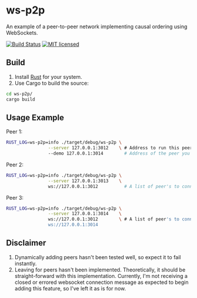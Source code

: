 # ws-p2p
An example of a peer-to-peer network implementing causal ordering using WebSockets.

[![Build Status](https://travis-ci.org/jonalmeida/ws-p2p.svg?branch=master)](https://travis-ci.org/jonalmeida/ws-p2p)
[![MIT licensed](https://img.shields.io/badge/license-MIT-blue.svg)](./LICENSE)


## Build

1. Install [Rust](https://rust-lang.org) for your system.
2. Use Cargo to build the source:

```bash
cd ws-p2p/
cargo build
```

## Usage Example

Peer 1:

```bash
RUST_LOG=ws-p2p=info ./target/debug/ws-p2p \
                --server 127.0.0.1:3012    \ # Address to run this peer with.
                --demo 127.0.0.1:3014        # Address of the peer you want to be delayed (for demo-purposes).
```

Peer 2:

```bash
RUST_LOG=ws-p2p=info ./target/debug/ws-p2p \
                --server 127.0.0.1:3013    \
                ws://127.0.0.1:3012          # A list of peer's to connect with.
```

Peer 3:

```bash
RUST_LOG=ws-p2p=info ./target/debug/ws-p2p \
                --server 127.0.0.1:3014    \
                ws://127.0.0.1:3012        \ # A list of peer's to connect with.
                ws://127.0.0.1:3014
```

## Disclaimer

1. Dynamically adding peers hasn't been tested well, so expect it to fail instantly.
2. Leaving for peers hasn't been implemented. Theoretically, it should be straight-forward with this implementation. Currently, I'm not receiving a closed or errored websocket connection message as expected to begin adding this feature, so I've left it as is for now.
